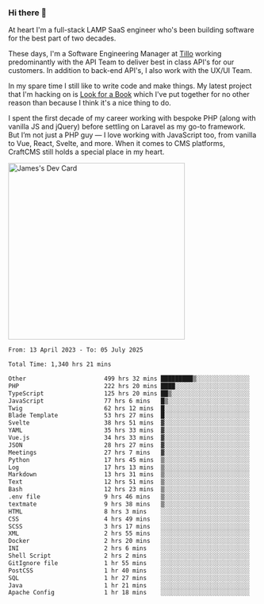 ### Hi there 👋

<!--
**JamesNock/JamesNock** is a ✨ _special_ ✨ repository because its `README.md` (this file) appears on your GitHub profile.

Here are some ideas to get you started:

- 🔭 I’m currently working on ...
- 🌱 I’m currently learning ...
- 👯 I’m looking to collaborate on ...
- 🤔 I’m looking for help with ...
- 💬 Ask me about ...
- 📫 How to reach me: ...
- 😄 Pronouns: ...
- ⚡ Fun fact: ...
-->
At heart I'm a full-stack LAMP SaaS engineer who's been building software for the best part of two decades.

These days, I'm a Software Engineering Manager at [Tillo](https://www.tillo.io/) working predominantly with the API Team to deliver best in class API's for our customers. In addition to back-end API's, I also work with the UX/UI Team.

In my spare time I still like to write code and make things. My latest project that I'm hacking on is [Look for a Book](https://www.lookforabook.co.uk/) which I've put together for no other reason than because I think it's a nice thing to do.

I spent the first decade of my career working with bespoke PHP (along with vanilla JS and jQuery) before settling on Laravel as my go-to framework. But I’m not just a PHP guy — I love working with JavaScript too, from vanilla to Vue, React, Svelte, and more. When it comes to CMS platforms, CraftCMS still holds a special place in my heart.

<a href="https://app.daily.dev/h2onock"><img src="https://api.daily.dev/devcards/v2/XQraFlxE3JPWOlcSuOB2K.png?type=default&r=18u" width="356" alt="James's Dev Card"/></a>

<!--START_SECTION:waka-->

```txt
From: 13 April 2023 - To: 05 July 2025

Total Time: 1,340 hrs 21 mins

Other                      499 hrs 32 mins █████████▒░░░░░░░░░░░░░░░   37.27 %
PHP                        222 hrs 20 mins ████░░░░░░░░░░░░░░░░░░░░░   16.59 %
TypeScript                 125 hrs 20 mins ██▒░░░░░░░░░░░░░░░░░░░░░░   09.35 %
JavaScript                 77 hrs 6 mins   █▒░░░░░░░░░░░░░░░░░░░░░░░   05.75 %
Twig                       62 hrs 12 mins  █░░░░░░░░░░░░░░░░░░░░░░░░   04.64 %
Blade Template             53 hrs 27 mins  █░░░░░░░░░░░░░░░░░░░░░░░░   03.99 %
Svelte                     38 hrs 51 mins  ▓░░░░░░░░░░░░░░░░░░░░░░░░   02.90 %
YAML                       35 hrs 33 mins  ▓░░░░░░░░░░░░░░░░░░░░░░░░   02.65 %
Vue.js                     34 hrs 33 mins  ▓░░░░░░░░░░░░░░░░░░░░░░░░   02.58 %
JSON                       28 hrs 27 mins  ▓░░░░░░░░░░░░░░░░░░░░░░░░   02.12 %
Meetings                   27 hrs 7 mins   ▓░░░░░░░░░░░░░░░░░░░░░░░░   02.02 %
Python                     17 hrs 45 mins  ▒░░░░░░░░░░░░░░░░░░░░░░░░   01.33 %
Log                        17 hrs 13 mins  ▒░░░░░░░░░░░░░░░░░░░░░░░░   01.29 %
Markdown                   13 hrs 31 mins  ▒░░░░░░░░░░░░░░░░░░░░░░░░   01.01 %
Text                       12 hrs 51 mins  ▒░░░░░░░░░░░░░░░░░░░░░░░░   00.96 %
Bash                       12 hrs 23 mins  ▒░░░░░░░░░░░░░░░░░░░░░░░░   00.93 %
.env file                  9 hrs 46 mins   ▒░░░░░░░░░░░░░░░░░░░░░░░░   00.73 %
textmate                   9 hrs 38 mins   ▒░░░░░░░░░░░░░░░░░░░░░░░░   00.72 %
HTML                       8 hrs 3 mins    ░░░░░░░░░░░░░░░░░░░░░░░░░   00.60 %
CSS                        4 hrs 49 mins   ░░░░░░░░░░░░░░░░░░░░░░░░░   00.36 %
SCSS                       3 hrs 17 mins   ░░░░░░░░░░░░░░░░░░░░░░░░░   00.25 %
XML                        2 hrs 55 mins   ░░░░░░░░░░░░░░░░░░░░░░░░░   00.22 %
Docker                     2 hrs 20 mins   ░░░░░░░░░░░░░░░░░░░░░░░░░   00.18 %
INI                        2 hrs 6 mins    ░░░░░░░░░░░░░░░░░░░░░░░░░   00.16 %
Shell Script               2 hrs 2 mins    ░░░░░░░░░░░░░░░░░░░░░░░░░   00.15 %
GitIgnore file             1 hr 55 mins    ░░░░░░░░░░░░░░░░░░░░░░░░░   00.14 %
PostCSS                    1 hr 40 mins    ░░░░░░░░░░░░░░░░░░░░░░░░░   00.12 %
SQL                        1 hr 27 mins    ░░░░░░░░░░░░░░░░░░░░░░░░░   00.11 %
Java                       1 hr 21 mins    ░░░░░░░░░░░░░░░░░░░░░░░░░   00.10 %
Apache Config              1 hr 18 mins    ░░░░░░░░░░░░░░░░░░░░░░░░░   00.10 %
```

<!--END_SECTION:waka-->

